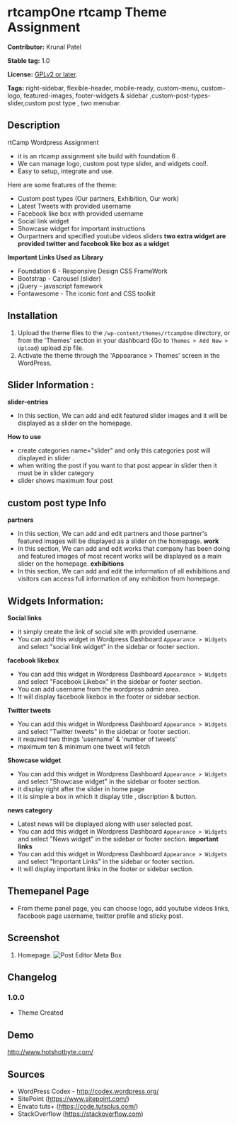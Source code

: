 rtcampOne rtcamp Theme Assignment
==================

**Contributor:** Krunal Patel

**Stable tag:** 1.0

**License:** [GPLv2 or later](http://www.gnu.org/licenses/gpl-2.0.html).

**Tags:** right-sidebar, flexible-header, mobile-ready, custom-menu, custom-logo, featured-images, footer-widgets & sidebar ,custom-post-types-slider,custom post type , two menubar.

## Description ##
rtCamp Wordpress Assignment
* it is an rtcamp assignment site build with foundation 6 .
* We can manage logo, custom post type slider, and widgets cool!.
* Easy to setup, integrate and use.

Here are some features of the theme:

* Custom post types (Our partners, Exhibition, Our work)
* Latest Tweets with provided username
* Facebook like box with provided username
* Social link widget
* Showcase widget for important instructions
* Ourpartners and specified youtube videos sliders
**two extra widget are provided twitter and facebook like box as a widget**

**Important Links Used as Library**
* Foundation 6 - Responsive Design CSS FrameWork
* Bootstrap - Carousel (slider) 
* jQuery - javascript famework
* Fontawesome - The iconic font and CSS toolkit

## Installation

1. Upload the theme files to the `/wp-content/themes/rtcampOne` directory, or from the 'Themes' section in your dashboard (Go to `Themes > Add New > Upload`) upload zip file.
2. Activate the theme through the 'Appearance > Themes' screen in the WordPress.

## Slider Information :

**slider-entries**
* In this section, We can add and edit featured slider images and it will be displayed as a slider on the homepage. 

**How to use**
* create categories name="slider" and only this categories post will displayed in slider .
* when writing the post if you want to that post appear in slider then it must be in slider category
* slider shows maximum four post 
## custom post type Info
**partners**
* In this section, We can add and edit partners and those partner's featured images will be displayed as a slider on the homepage.
**work**
* In this section, We can add and edit works that company has been doing and featured images of most recent works will be displayed as a main slider on the homepage.
**exhibitions**
* In this section, We can add and edit the information of all exhibitions and visitors can access full information of any exhibition from homepage.

## Widgets Information:

**Social links**
* it simply create the link of social site with provided username.
* You can add this widget in Wordpress Dashboard `Appearance > Widgets` and select "social link widget" in the sidebar or footer section.

**facebook likebox**
* You can add this widget in Wordpress Dashboard `Appearance > Widgets` and select "Facebook Likebox" in the sidebar or footer section.
* You can add username from the wordpress admin area.
* It will display facebook likebox in the footer or sidebar section.

**Twitter tweets**
* You can add this widget in Wordpress Dashboard `Appearance > Widgets` and select "Twitter tweets" in the sidebar or footer section.
* it required two things 'username' & 'number of tweets' 
* maximum ten & minimum one tweet will fetch

**Showcase widget**
* You can add this widget in Wordpress Dashboard `Appearance > Widgets` and select "Showcase widget" in the sidebar or footer section.
* it display right after the slider in home page
* it is simple a box in which it display title , discription & button. 

**news category**
* Latest news will be displayed along with user selected post.
* You can add this widget in Wordpress Dashboard `Appearance > Widgets` and select "News widget" in the sidebar or footer section.
**important links**
* You can add this widget in Wordpress Dashboard `Appearance > Widgets` and select "Important Links" in the sidebar or footer section.
* It will display important links in the footer or sidebar section.

## Themepanel Page
* From theme panel page, you can choose logo, add youtube videos links, facebook page username, twitter profile and sticky post.
## Screenshot

1. Homepage.
![Post Editor Meta Box](https://github.com/kprocks86/rtCamp_shopApp_theme/blob/master/screenshot/screenshot.png)


## Changelog

### 1.0.0
- Theme Created

## Demo

http://www.hotshotbyte.com/

## Sources

- WordPress Codex - http://codex.wordpress.org/
- SitePoint (https://www.sitepoint.com/)
- Envato tuts+ (https://code.tutsplus.com/)
- StackOverflow (https://stackoverflow.com)